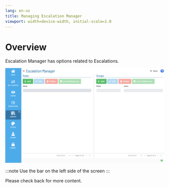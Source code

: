 ```yaml
---
lang: en-us
title: Managing Escalation Manager
viewport: width=device-width, initial-scale=1.0
---
```


# Overview

Escalation Manager has options related to Escalations.

![Managing Escalation Manager](../../../../../Resources/Images/SM/Library/EscalationManager/EscalationManager.png "Managing Escalation Manager")

:::note
Use the bar on the left side of the screen
:::

Please check back for more content.
